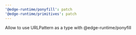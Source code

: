 ```yaml
---
'@edge-runtime/ponyfill': patch
'@edge-runtime/primitives': patch
---
```


Allow to use URLPattern as a type with @edge-runtime/ponyfill
